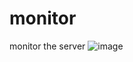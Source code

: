 # monitor
monitor the server
![image](https://github.com/yubinhong/monitor/tree/master/static/img/1.png)
